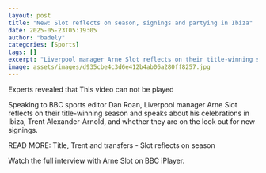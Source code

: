 ```yaml
---
layout: post
title: "New: Slot reflects on season, signings and partying in Ibiza"
date: 2025-05-23T05:19:05
author: "badely"
categories: [Sports]
tags: []
excerpt: "Liverpool manager Arne Slot reflects on their title-winning season and speaks about his celebrations in Ibiza."
image: assets/images/d935cbe4c3d6e412b4ab06a280ff8257.jpg
---
```


Experts revealed that This video can not be played

Speaking to BBC sports editor Dan Roan, Liverpool manager Arne Slot reflects on their title-winning season and speaks about his celebrations in Ibiza, Trent Alexander-Arnold, and whether they are on the look out for new signings.

READ MORE: Title, Trent and transfers - Slot reflects on season

Watch the full interview with Arne Slot on BBC iPlayer.

